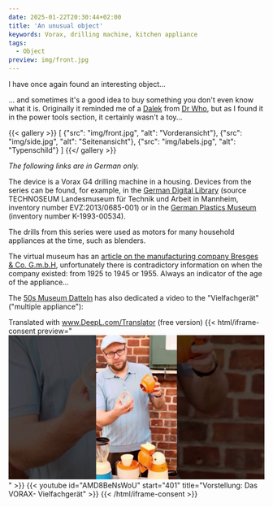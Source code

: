 ```yaml
---
date: 2025-01-22T20:30:44+02:00
title: 'An unusual object'
keywords: Vorax, drilling machine, kitchen appliance
tags:
  - Object
preview: img/front.jpg
---
```


I have once again found an interesting object...

<!--more-->

... and sometimes it's a good idea to buy something you don't even know what it is. Originally it reminded me of a [Dalek](https://en.wikipedia.org/wiki/Dalek) from [Dr Who](https://en.wikipedia.org/wiki/Doctor_Who), but as I found it in the power tools section, it certainly wasn't a toy...

{{< gallery >}}
[
  {"src": "img/front.jpg", "alt": "Vorderansicht"},
  {"src": "img/side.jpg", "alt": "Seitenansicht"},
  {"src": "img/labels.jpg", "alt": "Typenschild"}
]
{{</ gallery >}}

*The following links are in German only.*

The device is a Vorax G4 drilling machine in a housing. Devices from the series can be found, for example, in the [German Digital Library](https://www.deutsche-digitale-bibliothek.de/item/FGPLDSHCDBDEQLSLSC5PGIVCWP4SVZKD) (source TECHNOSEUM Landesmuseum für Technik und Arbeit in Mannheim, inventory number EVZ:2013/0685-001) or in the [German Plastics Museum](https://www.deutsches-kunststoff-museum.de/sammlung/virtuelles-museum/k-1993-00534/) (inventory number K-1993-00534).

The drills from this series were used as motors for many household appliances at the time, such as blenders.

The virtual museum has an [article on the manufacturing company Bresges & Co. G.m.b.H](https://www.virtuelles-museum.com/zeit/als-ein-vorax-nach-erkelenz-kam/), unfortunately there is contradictory information on when the company existed: from 1925 to 1945 or 1955. Always an indicator of the age of the appliance...

The [50s Museum Datteln](https://50erjahremuseumdatteln.de/) has also dedicated a video to the "Vielfachgerät" ("multiple appliance"):

Translated with www.DeepL.com/Translator (free version)
{{< html/iframe-consent preview="<img class='video-preview' src='video-preview.jpg' alt='Vorschau'>" >}}
    {{< youtube id="AMD8BeNsWoU" start="401" title="Vorstellung: Das VORAX- Vielfachgerät" >}}
{{< /html/iframe-consent >}}
